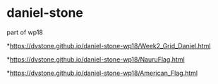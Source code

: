# daniel-stone
part of wp18


*https://dvstone.github.io/daniel-stone-wp18/Week2_Grid_Daniel.html

*https://dvstone.github.io/daniel-stone-wp18/NauruFlag.html

*https://dvstone.github.io/daniel-stone-wp18/American_Flag.html


